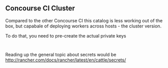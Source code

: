 ## Concourse CI Cluster

Compared to the other  Concourse CI this catalog is less working out of the box, but capabale 
of deploying workers across hosts - the cluster version.

To do that, you need to pre-create the actual private keys

```bash



```

Reading up the general topic about secrets would be http://rancher.com/docs/rancher/latest/en/cattle/secrets/